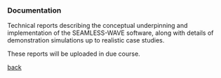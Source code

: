 
### Documentation
Technical reports describing the conceptual underpinning and implementation of the SEAMLESS-WAVE software, along with details of demonstration simulations up to realistic case studies. 

These reports will be uploaded in due course. 



[back](./)
